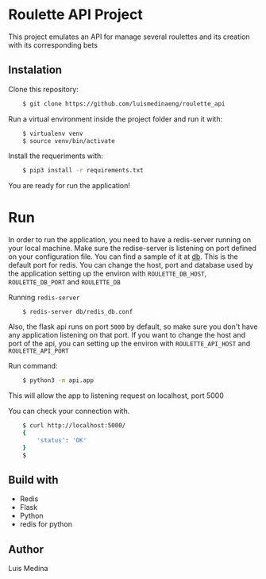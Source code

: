 # Roulette API Project

This project emulates an API for manage several roulettes and its creation with its corresponding bets

## Instalation

Clone this repository:
```bash
	$ git clone https://github.com/luismedinaeng/roulette_api
```

Run a virtual environment inside the project folder and run it with:
```bash
	$ virtualenv venv
	$ source venv/bin/activate
```

Install the requeriments with:
```bash
	$ pip3 install -r requirements.txt
```

You are ready for run the application!

# Run

In order to run the application, you need to have a redis-server running on your local machine. Make sure the redise-server is listening on port defined on your configuration file. You can find a sample of it at [db](/db). This is the default port for redis. You can change the host, port and database used by the application setting up the environ with `ROULETTE_DB_HOST`, `ROULETTE_DB_PORT` and `ROULETTE_DB`

Running `redis-server`
```
	$ redis-server db/redis_db.conf
```

Also, the flask api runs on port `5000` by default, so make sure you don't have any application listening on that port. If you want to change the host and port of the api, you can setting up the environ with `ROULETTE_API_HOST` and `ROULETTE_API_PORT`

Run command:
```bash
	$ python3 -m api.app
```

This will allow the app to listening request on localhost, port 5000

You can check your connection with.
```bash
	$ curl http://localhost:5000/
	{
		'status': 'OK'
	}
	$
```

## Build with

- Redis
- Flask
- Python
- redis for python


## Author

Luis Medina
